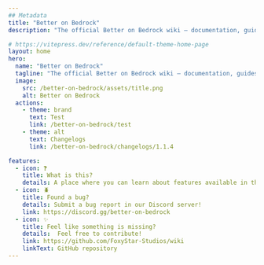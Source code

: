 ```yaml
---
## Metadata
title: "Better on Bedrock"
description: "The official Better on Bedrock wiki — documentation, guides, and resources."

# https://vitepress.dev/reference/default-theme-home-page
layout: home
hero:
  name: "Better on Bedrock"
  tagline: "The official Better on Bedrock wiki — documentation, guides, and resources."
  image:
    src: /better-on-bedrock/assets/title.png
    alt: Better on Bedrock
  actions:
    - theme: brand
      text: Test
      link: /better-on-bedrock/test
    - theme: alt
      text: Changelogs
      link: /better-on-bedrock/changelogs/1.1.4

features:
  - icon: ❓
    title: What is this?
    details: A place where you can learn about features available in the Add-On.
  - icon: 🪲
    title: Found a bug?
    details: Submit a bug report in our Discord server!
    link: https://discord.gg/better-on-bedrock
  - icon: ✨
    title: Feel like something is missing?
    details:  Feel free to contribute!
    link: https://github.com/FoxyStar-Studios/wiki
    linkText: GitHub repository
---
```


